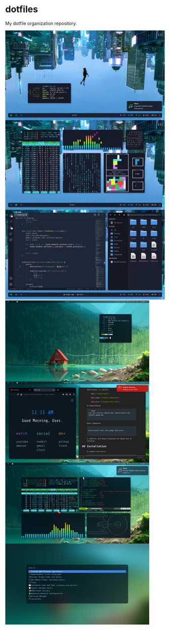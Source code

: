 # dotfiles

My dotfile organization repository.

![images/image2](images/img2.png)
![images/image](images/img.png)
